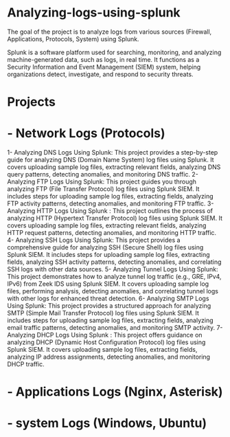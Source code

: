 # Analyzing-logs-using-splunk
The goal of the project is to analyze logs from various sources (Firewall, Applications, Protocols, System) using Splunk.

Splunk is a software platform used for searching, monitoring, and analyzing machine-generated data, such as logs, in real time. It functions as a Security Information and Event Management (SIEM) system, helping organizations detect, investigate, and respond to security threats.

# Projects
# - Network Logs (Protocols)
1- Analyzing DNS Logs Using Splunk: This project provides a step-by-step guide for analyzing DNS (Domain Name System) log files using Splunk. It covers uploading sample log files, extracting relevant fields, analyzing DNS query patterns, detecting anomalies, and monitoring DNS traffic.
2- Analyzing FTP Logs Using Splunk: This project guides you through analyzing FTP (File Transfer Protocol) log files using Splunk SIEM. It includes steps for uploading sample log files, extracting fields, analyzing FTP activity patterns, detecting anomalies, and monitoring FTP traffic.
3- Analyzing HTTP Logs Using Splunk : This project outlines the process of analyzing HTTP (Hypertext Transfer Protocol) log files using Splunk SIEM. It covers uploading sample log files, extracting relevant fields, analyzing HTTP request patterns, detecting anomalies, and monitoring HTTP traffic.
4- Analyzing SSH Logs Using Splunk: This project provides a comprehensive guide for analyzing SSH (Secure Shell) log files using Splunk SIEM. It includes steps for uploading sample log files, extracting fields, analyzing SSH activity patterns, detecting anomalies, and correlating SSH logs with other data sources.
5- Analyzing Tunnel Logs Using Splunk: This project demonstrates how to analyze tunnel log traffic (e.g., GRE, IPv4, IPv6) from Zeek IDS using Splunk SIEM. It covers uploading sample log files, performing analysis, detecting anomalies, and correlating tunnel logs with other logs for enhanced threat detection.
6- Analyzing SMTP Logs Using Splunk: This project provides a structured approach for analyzing SMTP (Simple Mail Transfer Protocol) log files using Splunk SIEM. It includes steps for uploading sample log files, extracting fields, analyzing email traffic patterns, detecting anomalies, and monitoring SMTP activity.
7- Analyzing DHCP Logs Using Splunk : This project offers guidance on analyzing DHCP (Dynamic Host Configuration Protocol) log files using Splunk SIEM. It covers uploading sample log files, extracting fields, analyzing IP address assignments, detecting anomalies, and monitoring DHCP traffic.

# - Applications Logs (Nginx, Asterisk)





# - system Logs (Windows, Ubuntu)








